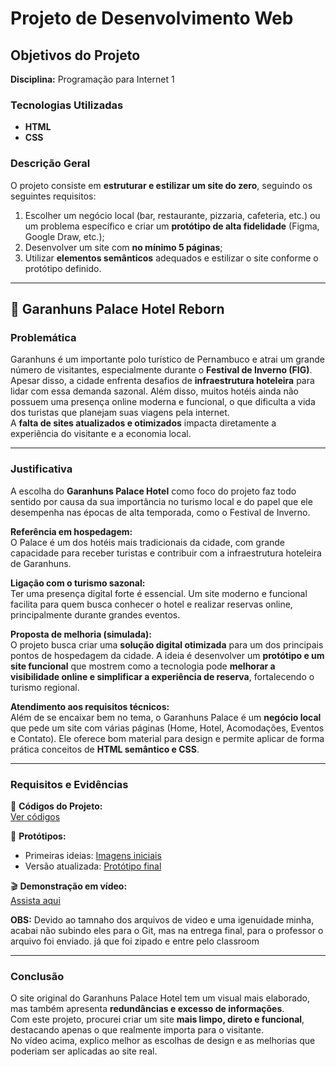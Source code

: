 # Projeto de Desenvolvimento Web  
## Objetivos do Projeto  
**Disciplina:** Programação para Internet 1  

### Tecnologias Utilizadas  
- **HTML**  
- **CSS**

### Descrição Geral  
O projeto consiste em **estruturar e estilizar um site do zero**, seguindo os seguintes requisitos:  
1. Escolher um negócio local (bar, restaurante, pizzaria, cafeteria, etc.) ou um problema específico e criar um **protótipo de alta fidelidade** (Figma, Google Draw, etc.);  
2. Desenvolver um site com **no mínimo 5 páginas**;  
3. Utilizar **elementos semânticos** adequados e estilizar o site conforme o protótipo definido.

---

## 🏨 Garanhuns Palace Hotel Reborn  

### Problemática  
Garanhuns é um importante polo turístico de Pernambuco e atrai um grande número de visitantes, especialmente durante o **Festival de Inverno (FIG)**.  
Apesar disso, a cidade enfrenta desafios de **infraestrutura hoteleira** para lidar com essa demanda sazonal. Além disso, muitos hotéis ainda não possuem uma presença online moderna e funcional, o que dificulta a vida dos turistas que planejam suas viagens pela internet.  
A **falta de sites atualizados e otimizados** impacta diretamente a experiência do visitante e a economia local.

---

### Justificativa  
A escolha do **Garanhuns Palace Hotel** como foco do projeto faz todo sentido por causa da sua importância no turismo local e do papel que ele desempenha nas épocas de alta temporada, como o Festival de Inverno.  

**Referência em hospedagem:**  
O Palace é um dos hotéis mais tradicionais da cidade, com grande capacidade para receber turistas e contribuir com a infraestrutura hoteleira de Garanhuns.  

**Ligação com o turismo sazonal:**  
Ter uma presença digital forte é essencial. Um site moderno e funcional facilita para quem busca conhecer o hotel e realizar reservas online, principalmente durante grandes eventos.  

**Proposta de melhoria (simulada):**  
O projeto busca criar uma **solução digital otimizada** para um dos principais pontos de hospedagem da cidade. A ideia é desenvolver um **protótipo e um site funcional** que mostrem como a tecnologia pode **melhorar a visibilidade online e simplificar a experiência de reserva**, fortalecendo o turismo regional.  

**Atendimento aos requisitos técnicos:**  
Além de se encaixar bem no tema, o Garanhuns Palace é um **negócio local** que pede um site com várias páginas (Home, Hotel, Acomodações, Eventos e Contato). Ele oferece bom material para design e permite aplicar de forma prática conceitos de **HTML semântico e CSS**.

---

### Requisitos e Evidências  

📁 **Códigos do Projeto:**  
[Ver códigos](./Codigos/)  

🎨 **Protótipos:**  
- Primeiras ideias: [Imagens iniciais](./Evidencias/ideias)  
- Versão atualizada: [Protótipo final](./Evidencias/ideias/Atualização.png)  

🎬 **Demonstração em vídeo:**  
[Assista aqui](./Evidencias/Videos/2025-10-27%2002-10-10.mp4) 

**OBS:** Devido ao tamnaho dos arquivos de video e uma igenuidade minha, acabai não subindo eles para o Git, mas na entrega final, para o professor o arquivo foi enviado. já que foi zipado e entre pelo classroom

---

### Conclusão  
O site original do Garanhuns Palace Hotel tem um visual mais elaborado, mas também apresenta **redundâncias e excesso de informações**.  
Com este projeto, procurei criar um site **mais limpo, direto e funcional**, destacando apenas o que realmente importa para o visitante.  
No vídeo acima, explico melhor as escolhas de design e as melhorias que poderiam ser aplicadas ao site real.
  
    


